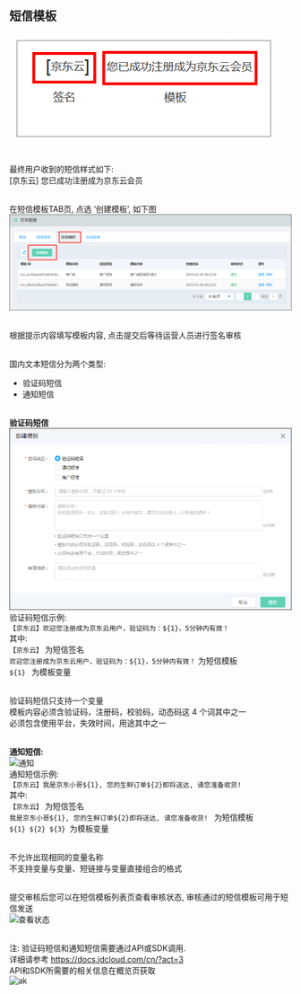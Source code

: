 ## 短信模板 <br>

![短信样例](../../../../image/Text-Message/dx-014.png)<br><br>

最终用户收到的短信样式如下: <br>
[京东云] 您已成功注册成为京东云会员<br><br>

在短信模板TAB页, 点选 ‘创建模板’, 如下图<br>
![创建模板](../../../../image/Text-Message/dx-015.png)<br><br>

根据提示内容填写模板内容, 点击提交后等待运营人员进行签名审核<br><br>

国内文本短信分为两个类型:<br>
* 验证码短信<br>
* 通知短信<br><br>

**验证码短信**<br>
![验证码](../../../../image/Text-Message/dx-016a.png)<br>
验证码短信示例:<br>
```【京东云】欢迎您注册成为京东云用户，验证码为：${1}，5分钟内有效！```<br>
其中:<br>
```【京东云】``` 为短信签名<br>
```欢迎您注册成为京东云用户，验证码为：${1}，5分钟内有效！``` 为短信模板<br>
```${1} ``` 为模板变量<br><br>

验证码短信只支持一个变量<br>
模板内容必须含验证码，注册码，校验码，动态码这 4 个词其中之一<br>
必须包含使用平台，失效时间，用途其中之一<br><br>

**通知短信:**<br>
![通知](../../../../image/Text-Message/dx-016b.png)<br>
通知短信示例:<br>
```【京东云】我是京东小哥${1}, 您的生鲜订单${2}即将送达, 请您准备收货!```<br>
其中:<br>
```【京东云】``` 为短信签名<br>
```我是京东小哥${1}, 您的生鲜订单${2}即将送达, 请您准备收货! ``` 为短信模板<br>
```${1} ${2} ${3} ```为模板变量<br><br>

不允许出现相同的变量名称<br>
不支持变量与变量、短链接与变量直接组合的格式<br><br>

提交审核后您可以在短信模板列表页查看审核状态, 审核通过的短信模板可用于短信发送<br>
![查看状态](../../../../image/Text-Message/dx-017.png)<br><br>

注: 验证码短信和通知短信需要通过API或SDK调用. <br>
详细请参考 https://docs.jdcloud.com/cn/?act=3 <br>
API和SDK所需要的相关信息在概览页获取 <br>
![ak](../../../../image/Text-Message/dx-017a.png)<br><br>
